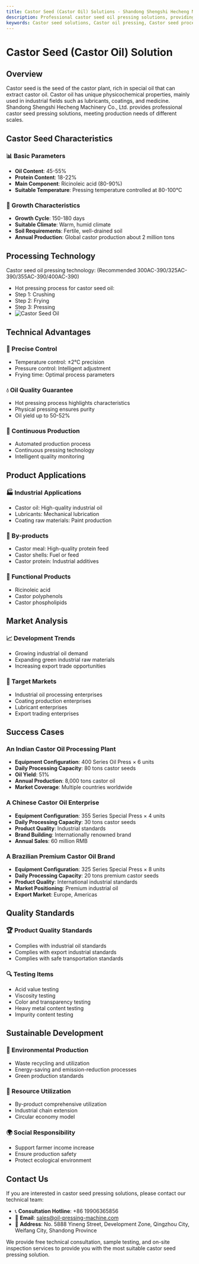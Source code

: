 ```yaml
---
title: Castor Seed (Castor Oil) Solutions - Shandong Shengshi Hecheng Machinery Co., Ltd.
description: Professional castor seed oil pressing solutions, providing castor oil processing equipment and technical services, oil content 45-55%, using hot pressing process to highlight industrial characteristics, meeting different needs from small workshops to large factories.
keywords: Castor seed solutions, Castor oil pressing, Castor seed processing equipment, Castor oil production line, Castor seed hot pressing process, Castor oil press, Castor oil extraction, Castor oilseed processing, Castor oil pressing equipment, Castor oil production equipment, Castor oil processing plant
---
```


# Castor Seed (Castor Oil) Solution

## Overview

Castor seed is the seed of the castor plant, rich in special oil that can extract castor oil. Castor oil has unique physicochemical properties, mainly used in industrial fields such as lubricants, coatings, and medicine. Shandong Shengshi Hecheng Machinery Co., Ltd. provides professional castor seed pressing solutions, meeting production needs of different scales.

## Castor Seed Characteristics

### 📊 Basic Parameters
- **Oil Content**: 45-55%
- **Protein Content**: 18-22%
- **Main Component**: Ricinoleic acid (80-90%)
- **Suitable Temperature**: Pressing temperature controlled at 80-100℃

### 🌱 Growth Characteristics
- **Growth Cycle**: 150-180 days
- **Suitable Climate**: Warm, humid climate
- **Soil Requirements**: Fertile, well-drained soil
- **Annual Production**: Global castor production about 2 million tons

## Processing Technology
Castor seed oil pressing technology: (Recommended 300AC-390/325AC-390/355AC-390/400AC-390)
 + Hot pressing process for castor seed oil:
 + Step 1: Crushing
 + Step 2: Frying
 + Step 3: Pressing
 + ![Castor Seed Oil](/images/蓖麻子热榨工艺_Hot%20pressing%20process%20of%20castor%20seeds_png.png)

## Technical Advantages

### 🎯 Precise Control
- Temperature control: ±2℃ precision
- Pressure control: Intelligent adjustment
- Frying time: Optimal process parameters

### 💧 Oil Quality Guarantee
- Hot pressing process highlights characteristics
- Physical pressing ensures purity
- Oil yield up to 50-52%

### 🔄 Continuous Production
- Automated production process
- Continuous pressing technology
- Intelligent quality monitoring

## Product Applications

### 🏭 Industrial Applications
- Castor oil: High-quality industrial oil
- Lubricants: Mechanical lubrication
- Coating raw materials: Paint production

### 🥛 By-products
- Castor meal: High-quality protein feed
- Castor shells: Fuel or feed
- Castor protein: Industrial additives

### 💊 Functional Products
- Ricinoleic acid
- Castor polyphenols
- Castor phospholipids

## Market Analysis

### 📈 Development Trends
- Growing industrial oil demand
- Expanding green industrial raw materials
- Increasing export trade opportunities

### 🎯 Target Markets
- Industrial oil processing enterprises
- Coating production enterprises
- Lubricant enterprises
- Export trading enterprises

## Success Cases

### An Indian Castor Oil Processing Plant
- **Equipment Configuration**: 400 Series Oil Press × 6 units
- **Daily Processing Capacity**: 80 tons castor seeds
- **Oil Yield**: 51%
- **Annual Production**: 8,000 tons castor oil
- **Market Coverage**: Multiple countries worldwide

### A Chinese Castor Oil Enterprise
- **Equipment Configuration**: 355 Series Special Press × 4 units
- **Daily Processing Capacity**: 30 tons castor seeds
- **Product Quality**: Industrial standards
- **Brand Building**: Internationally renowned brand
- **Annual Sales**: 60 million RMB

### A Brazilian Premium Castor Oil Brand
- **Equipment Configuration**: 325 Series Special Press × 8 units
- **Daily Processing Capacity**: 20 tons premium castor seeds
- **Product Quality**: International industrial standards
- **Market Positioning**: Premium industrial oil
- **Export Market**: Europe, Americas

## Quality Standards

### 🏆 Product Quality Standards
- Complies with industrial oil standards
- Complies with export industrial standards
- Complies with safe transportation standards

### 🔍 Testing Items
- Acid value testing
- Viscosity testing
- Color and transparency testing
- Heavy metal content testing
- Impurity content testing

## Sustainable Development

### 🌱 Environmental Production
- Waste recycling and utilization
- Energy-saving and emission-reduction processes
- Green production standards

### 🔄 Resource Utilization
- By-product comprehensive utilization
- Industrial chain extension
- Circular economy model

### 🌍 Social Responsibility
- Support farmer income increase
- Ensure production safety
- Protect ecological environment

## Contact Us

If you are interested in castor seed pressing solutions, please contact our technical team:

- 📞 **Consultation Hotline**: +86 19906365856
- 📧 **Email**: sales@oil-pressing-machine.com
- 📍 **Address**: No. 5888 Yineng Street, Development Zone, Qingzhou City, Weifang City, Shandong Province

We provide free technical consultation, sample testing, and on-site inspection services to provide you with the most suitable castor seed pressing solution.